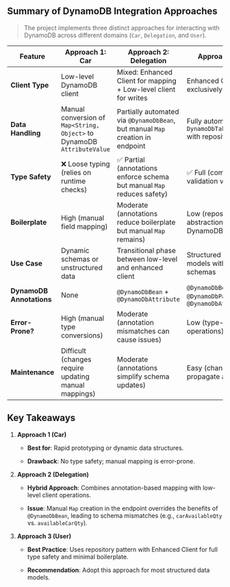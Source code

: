 ## Summary of DynamoDB Integration Approaches

> The project implements three distinct approaches for interacting with DynamoDB across different domains (`Car`, `Delegation`, and `User`). 

| **Feature**              | **Approach 1: Car**                                                     | **Approach 2: Delegation**                                                     | **Approach 3: User**                                                  |
| ------------------------ | ----------------------------------------------------------------------- | ------------------------------------------------------------------------------ | --------------------------------------------------------------------- |
| **Client Type**          | Low-level DynamoDB client                                               | Mixed: Enhanced Client for mapping + Low-level client for writes               | Enhanced Client exclusively                                           |
| **Data Handling**        | Manual conversion of `Map<String, Object>` to DynamoDB `AttributeValue` | Partially automated via `@DynamoDbBean`, but manual `Map` creation in endpoint | Fully automated via `DynamoDbTable.putItem()` with repository pattern |
| **Type Safety**          | ❌ Loose typing (relies on runtime checks)                               | ✅ Partial (annotations enforce schema but manual `Map` reduces safety)         | ✅ Full (compile-time validation via POJOs)                            |
| **Boilerplate**          | High (manual field mapping)                                             | Moderate (annotations reduce boilerplate but manual `Map` remains)             | Low (repository abstraction hides DynamoDB specifics)                 |
| **Use Case**             | Dynamic schemas or unstructured data                                    | Transitional phase between low-level and enhanced client                       | Structured domain models with strict schemas                          |
| **DynamoDB Annotations** | None                                                                    | `@DynamoDbBean` + `@DynamoDbAttribute`                                         | `@DynamoDbBean` + `@DynamoDbPartitionKey` + `@DynamoDbAttribute`      |
| **Error-Prone?**         | High (manual type conversions)                                          | Moderate (annotation mismatches can cause issues)                              | Low (type-safe operations)                                            |
| **Maintenance**          | Difficult (changes require updating manual mappings)                    | Moderate (annotations simplify schema updates)                                 | Easy (changes propagate automatically)                                |

## Key Takeaways

1. **Approach 1 (Car)**
   
   - **Best for**: Rapid prototyping or dynamic data structures.
   
   - **Drawback**: No type safety; manual mapping is error-prone.

2. **Approach 2 (Delegation)**
   
   - **Hybrid Approach**: Combines annotation-based mapping with low-level client operations.
   
   - **Issue**: Manual `Map` creation in the endpoint overrides the benefits of `@DynamoDbBean`, leading to schema mismatches (e.g., `carAvailableQty` vs. `availableCarQty`).

3. **Approach 3 (User)**
   
   - **Best Practice**: Uses repository pattern with Enhanced Client for full type safety and minimal boilerplate.
   
   - **Recommendation**: Adopt this approach for most structured data models.
